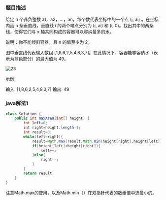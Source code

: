 ### 题目描述

给定 n 个非负整数 a1，a2，...，an，每个数代表坐标中的一个点 (i, ai) 。在坐标内画 n 条垂直线，垂直线 i 的两个端点分别为 (i, ai) 和 (i, 0)。找出其中的两条线，使得它们与 x 轴共同构成的容器可以容纳最多的水。

说明：你不能倾斜容器，且 n 的值至少为 2。



图中垂直线代表输入数组 [1,8,6,2,5,4,8,3,7]。在此情况下，容器能够容纳水（表示为蓝色部分）的最大值为 49。

 ![23](C:\Users\Dell\Desktop\java笔记\引用图片\23.jpg)

示例:

输入: [1,8,6,2,5,4,8,3,7]
输出: 49

### java解法1

```java
class Solution {
    public int maxArea(int[] height) {
        int left=0;
        int right=height.length-1;
        int result=0;
        while(left<right){
            result=Math.max(result,Math.min(height[right],height[left])*(right-left));
            if(height[left]<height[right]){
                left++;
            }else{
                right--;
            }
        }
        return result;
    }
}
```

注意Math.max的使用，以及Math.min（）在双指针代表的数组值中选最小的。